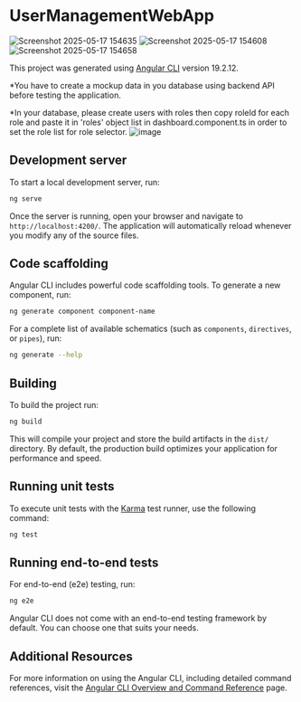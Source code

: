 # UserManagementWebApp
![Screenshot 2025-05-17 154635](https://github.com/user-attachments/assets/7ee5a242-7fa2-4298-8b68-2ddb19062517)
![Screenshot 2025-05-17 154608](https://github.com/user-attachments/assets/e4d558cd-a251-4591-96a1-0d1ffa6847e6)
![Screenshot 2025-05-17 154658](https://github.com/user-attachments/assets/d5e3e9fb-7f20-46e2-bc79-80ac06c6714f)

This project was generated using [Angular CLI](https://github.com/angular/angular-cli) version 19.2.12.

*You have to create a mockup data in you database using backend API before testing the application.

*In your database, please create users with roles then copy roleId for each role and paste it in 'roles' object list in dashboard.component.ts in order to set the role list for role selector.
![image](https://github.com/user-attachments/assets/9af541b9-9be4-4a59-ba43-98b1d55b976f)


## Development server

To start a local development server, run:

```bash
ng serve
```

Once the server is running, open your browser and navigate to `http://localhost:4200/`. The application will automatically reload whenever you modify any of the source files.

## Code scaffolding

Angular CLI includes powerful code scaffolding tools. To generate a new component, run:

```bash
ng generate component component-name
```

For a complete list of available schematics (such as `components`, `directives`, or `pipes`), run:

```bash
ng generate --help
```

## Building

To build the project run:

```bash
ng build
```

This will compile your project and store the build artifacts in the `dist/` directory. By default, the production build optimizes your application for performance and speed.

## Running unit tests

To execute unit tests with the [Karma](https://karma-runner.github.io) test runner, use the following command:

```bash
ng test
```

## Running end-to-end tests

For end-to-end (e2e) testing, run:

```bash
ng e2e
```

Angular CLI does not come with an end-to-end testing framework by default. You can choose one that suits your needs.

## Additional Resources

For more information on using the Angular CLI, including detailed command references, visit the [Angular CLI Overview and Command Reference](https://angular.dev/tools/cli) page.
